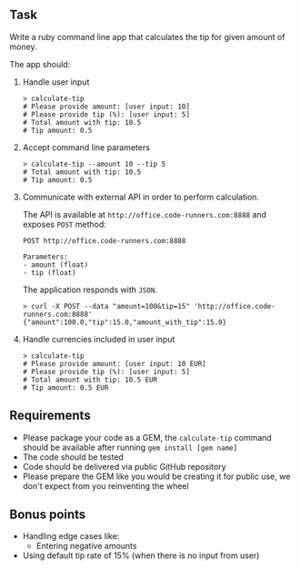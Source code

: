 ## Task

Write a ruby command line app that calculates the tip for given amount of money.

The app should:

1. Handle user input
   ```
   > calculate-tip
   # Please provide amount: [user input: 10]
   # Please provide tip (%): [user input: 5]
   # Total amount with tip: 10.5
   # Tip amount: 0.5
   ```

2. Accept command line parameters
   ```
   > calculate-tip --amount 10 --tip 5
   # Total amount with tip: 10.5
   # Tip amount: 0.5
   ```

3. Communicate with external API in order to perform calculation.

   The API is available at `http://office.code-runners.com:8888` and exposes `POST` method:
   ```
   POST http://office.code-runners.com:8888

   Parameters:
   - amount (float)
   - tip (float)
   ```

   The application responds with `JSON`.

   ```
   > curl -X POST --data "amount=100&tip=15" 'http://office.code-runners.com:8888'
   {"amount":100.0,"tip":15.0,"amount_with_tip":15.0}
   ```

4. Handle currencies included in user input
   ```
   > calculate-tip
   # Please provide amount: [user input: 10 EUR]
   # Please provide tip (%): [user input: 5]
   # Total amount with tip: 10.5 EUR
   # Tip amount: 0.5 EUR
   ```

## Requirements

- Please package your code as a GEM, the `calculate-tip` command should be available after running `gem install [gem name]`
- The code should be tested
- Code should be delivered via public GitHub repository
- Please prepare the GEM like you would be creating it for public use, we don't expect from you reinventing the wheel

## Bonus points

- Handling edge cases like:
  - Entering negative amounts
- Using default tip rate of 15% (when there is no input from user)
